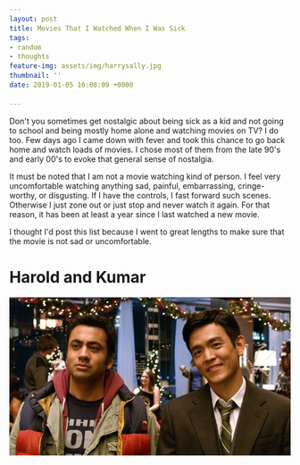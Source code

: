 ```yaml
---
layout: post
title: Movies That I Watched When I Was Sick
tags:
- random
- thoughts
feature-img: assets/img/harrysally.jpg
thumbnail: ''
date: 2019-01-05 16:08:09 +0000

---
```

Don't you sometimes get nostalgic about being sick as a kid and not going to school and being mostly home alone and watching movies on TV? I do too. Few days ago I came down with fever and took this chance to go back home and watch loads of movies. I chose most of them from the late 90's and early 00's to evoke that general sense of nostalgia.

It must be noted that I am not a movie watching kind of person. I feel very uncomfortable watching anything sad, painful, embarrassing, cringe-worthy, or disgusting. If I have the controls, I fast forward such scenes. Otherwise I just zone out or just stop and never watch it again. For that reason, it has been at least a year since I last watched a new movie.

I thought I'd post this list because I went to great lengths to make sure that the movie is not sad or uncomfortable. 

# Harold and Kumar  
![](assets/img/haroldkumar.jpg)